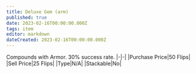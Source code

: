 ```yaml
---
title: Deluxe Gem (arm)
published: true
date: 2023-02-16T00:00:00.000Z
tags: item
editor: markdown
dateCreated: 2023-02-16T00:00:00.000Z
---
```


Compounds with Armor. 30% success rate.
|-|-|
|Purchase Price|50 Flips|
|Sell Price|25 Flips|
|Type|N/A|
|Stackable|No|

